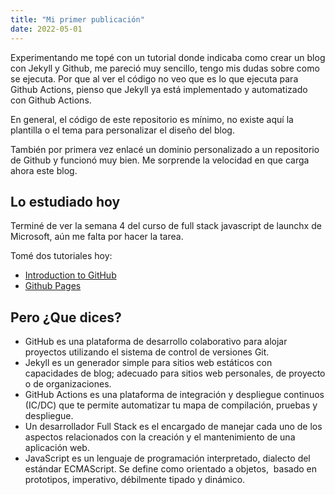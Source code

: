 ```yaml
---
title: "Mi primer publicación"
date: 2022-05-01
---
```


Experimentando me topé con un tutorial donde indicaba como crear un blog con Jekyll y Github, me pareció muy sencillo, tengo mis dudas sobre como se ejecuta. Por que al ver el código no veo que es lo que ejecuta para Github Actions, pienso que Jekyll ya está implementado y automatizado con Github Actions.

En general, el código de este repositorio es mínimo, no existe aquí la plantilla o el tema para personalizar el diseño del blog.

También por primera vez enlacé un dominio personalizado a un repositorio de Github y funcionó muy bien. Me sorprende la velocidad en que carga ahora este blog.

## Lo estudiado hoy

Terminé de ver la semana 4 del curso de full stack javascript de launchx de Microsoft, aún me falta por hacer la tarea.

Tomé dos tutoriales hoy:

- [Introduction to GitHub](https://lab.github.com/githubtraining/introduction-to-github)
- [Github Pages](https://lab.github.com/githubtraining/github-pages)

## Pero ¿Que dices?

- GitHub es una plataforma de desarrollo colaborativo para alojar proyectos utilizando el sistema de control de versiones Git.
- Jekyll es un generador simple para sitios web estáticos con capacidades de blog; adecuado para sitios web personales, de proyecto o de organizaciones.
- GitHub Actions es una plataforma de integración y despliegue continuos (IC/DC) que te permite automatizar tu mapa de compilación, pruebas y despliegue. 
- Un desarrollador Full Stack es el encargado de manejar cada uno de los aspectos relacionados con la creación y el mantenimiento de una aplicación web.
- JavaScript es un lenguaje de programación interpretado, dialecto del estándar ECMAScript. Se define como orientado a objetos, ​ basado en prototipos, imperativo, débilmente tipado y dinámico.
